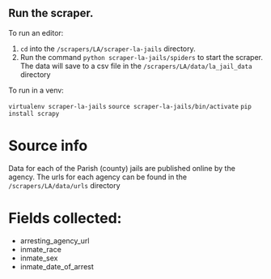 ## Run the scraper.

To run an editor:
1. `cd` into the `/scrapers/LA/scraper-la-jails` directory.
2. Run the command `python scraper-la-jails/spiders` to start the scraper. The data will save to a csv file in the `/scrapers/LA/data/la_jail_data` directory 

To run in a venv:

`virtualenv scraper-la-jails`
`source scraper-la-jails/bin/activate`
`pip install scrapy`


# Source info
Data for each of the Parish (county) jails are published online by the agency. The urls for each agency can be found in the `/scrapers/LA/data/urls` directory 

# Fields collected:

* arresting_agency_url
* inmate_race
* inmate_sex
* inmate_date_of_arrest
